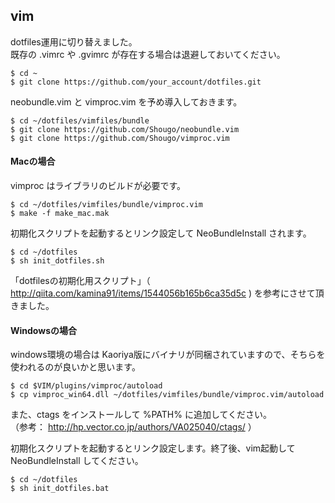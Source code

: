 ## vim ##

dotfiles運用に切り替えました。  
既存の .vimrc や .gvimrc が存在する場合は退避しておいてください。  

    $ cd ~
    $ git clone https://github.com/your_account/dotfiles.git

neobundle.vim と vimproc.vim を予め導入しておきます。

    $ cd ~/dotfiles/vimfiles/bundle
    $ git clone https://github.com/Shougo/neobundle.vim
    $ git clone https://github.com/Shougo/vimproc.vim

#### Macの場合 ####

vimproc はライブラリのビルドが必要です。  

    $ cd ~/dotfiles/vimfiles/bundle/vimproc.vim
    $ make -f make_mac.mak

初期化スクリプトを起動するとリンク設定して NeoBundleInstall されます。  

    $ cd ~/dotfiles
    $ sh init_dotfiles.sh

「dotfilesの初期化用スクリプト」（ http://qiita.com/kamina91/items/1544056b165b6ca35d5c ) を参考にさせて頂きました。

#### Windowsの場合 ####

windows環境の場合は Kaoriya版にバイナリが同梱されていますので、そちらを使われるのが良いかと思います。  

    $ cd $VIM/plugins/vimproc/autoload
    $ cp vimproc_win64.dll ~/dotfiles/vimfiles/bundle/vimproc.vim/autoload

また、ctags をインストールして %PATH% に追加してください。  
（参考： http://hp.vector.co.jp/authors/VA025040/ctags/ ）

初期化スクリプトを起動するとリンク設定します。終了後、vim起動して NeoBundleInstall してください。  

    $ cd ~/dotfiles
    $ sh init_dotfiles.bat
